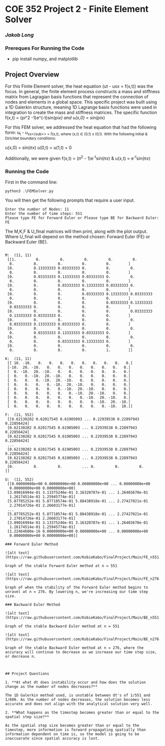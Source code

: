 # COE 352 Project 2 - Finite Element Solver
### _Jakob Long_

### Prereques For Running the Code
- pip install numpy, and matplotlib

## Project Overview
For this Finite Element solver, the heat equation (ut - uxx = f(x,t)) was the focus. In general, the finite element process constructs a mass and stiffness matrix from Lagragian basis functions that represent the connection of nodes and elements in a global space.
This specific project was built using a 1D Galerkin structure, meaning 1D Lagrange basis functions were used in integration to create the mass and stiffness matrices. The specific function f(x,t) = (pi^2 -1)e^(-t)sin(pi*x) and u(x,0) = sin(pi*x)

For this FEM solver, we addressed the heat equation that had the following form: u<sub>t</sub> - u<sub>xx</sub<> = f(x,t), where (x,t) ∈ (0,1) x (0,1). With the following initial & Dirichlet boundary condiitons:

u(x,0) = sin(𝜋𝑥)
u(0,t) = u(1,t) = 0

Additionally, we were given f(x,t) = (𝜋<sup>2</sup> - 1)e<sup>-t</sup>sin(𝜋𝑥) & u(x,t) = e<sup>-t</sup>sin(𝜋𝑥)
### Running the Code
First in the command line:
```
python3 .\FEMSolver.py
```

You will then get the following prompts that require a user input.
```
Enter the number of Nodes: 11
Enter the number of time steps: 551
Please type FE for Forward Euler or Please type BE for Backward Euler: FE
```
The M,K,F & U_final matrices will then  print, along with the plot output. Where U_final will depend on the method chosen: Forward Euler (FE) or Backward Euler (BE).

```

M:  (11, 11)
 [[1.         0.         0.         0.         0.         0.
  0.         0.         0.         0.         0.        ]
 [0.         0.13333333 0.03333333 0.         0.         0.
  0.         0.         0.         0.         0.        ]
 [0.         0.03333333 0.13333333 0.03333333 0.         0.
  0.         0.         0.         0.         0.        ]
 [0.         0.         0.03333333 0.13333333 0.03333333 0.
  0.         0.         0.         0.         0.        ]
 [0.         0.         0.         0.03333333 0.13333333 0.03333333
  0.         0.         0.         0.         0.        ]
 [0.         0.         0.         0.         0.03333333 0.13333333
  0.03333333 0.         0.         0.         0.        ]
 [0.         0.         0.         0.         0.         0.03333333
  0.13333333 0.03333333 0.         0.         0.        ]
 [0.         0.         0.         0.         0.         0.
  0.03333333 0.13333333 0.03333333 0.         0.        ]
 [0.         0.         0.         0.         0.         0.
  0.         0.03333333 0.13333333 0.03333333 0.        ]
 [0.         0.         0.         0.         0.         0.
  0.         0.         0.03333333 0.13333333 0.        ]
 [0.         0.         0.         0.         0.         0.
  0.         0.         0.         0.         1.        ]]

K:  (11, 11)
 [[ 10. -10.   0.   0.   0.   0.   0.   0.   0.   0.   0.]
 [-10.  20. -10.   0.   0.   0.   0.   0.   0.   0.   0.]
 [  0. -10.  20. -10.   0.   0.   0.   0.   0.   0.   0.]
 [  0.   0. -10.  20. -10.   0.   0.   0.   0.   0.   0.]
 [  0.   0.   0. -10.  20. -10.   0.   0.   0.   0.   0.]
 [  0.   0.   0.   0. -10.  20. -10.   0.   0.   0.   0.]
 [  0.   0.   0.   0.   0. -10.  20. -10.   0.   0.   0.]
 [  0.   0.   0.   0.   0.   0. -10.  20. -10.   0.   0.]
 [  0.   0.   0.   0.   0.   0.   0. -10.  20. -10.   0.]
 [  0.   0.   0.   0.   0.   0.   0.   0. -10.  20. -10.]
 [  0.   0.   0.   0.   0.   0.   0.   0.   0. -10.  10.]]

F:  (11, 552)
 [[0.62130202 0.62017545 0.61905093 ... 0.22939538 0.22897943 0.22856424]
 [0.62130202 0.62017545 0.61905093 ... 0.22939538 0.22897943 0.22856424]
 [0.62130202 0.62017545 0.61905093 ... 0.22939538 0.22897943 0.22856424]
 ...
 [0.62130202 0.62017545 0.61905093 ... 0.22939538 0.22897943 0.22856424]
 [0.62130202 0.62017545 0.61905093 ... 0.22939538 0.22897943 0.22856424]
 [0.         0.         0.         ... 0.         0.         0.        ]]

U:  (11, 552)
 [[0.00000000e+00 0.00000000e+00 0.00000000e+00 ... 0.00000000e+00
  0.00000000e+00 0.00000000e+00]
 [3.09016994e-01 3.13375246e-01 3.16320787e-01 ... 1.26403670e-01
  1.26174514e-01 1.25945774e-01]
 [5.87785252e-01 5.87710574e-01 5.88438918e-01 ... 2.27427021e-01
  2.27014726e-01 2.26603177e-01]
 ...
 [5.87785252e-01 5.87710574e-01 5.88438918e-01 ... 2.27427021e-01
  2.27014726e-01 2.26603177e-01]
 [3.09016994e-01 3.13375246e-01 3.16320787e-01 ... 1.26403670e-01
  1.26174514e-01 1.25945774e-01]
 [1.22464680e-16 0.00000000e+00 0.00000000e+00 ... 0.00000000e+00
  0.00000000e+00 0.00000000e+00]]

### Forward Euler Method

![alt text](https://raw.githubusercontent.com/KobieKabo/FinalProject/Main/FE_n551.png)

Graph of the stable Forward Euler method at n = 551

![alt text](https://raw.githubusercontent.com/KobieKabo/FinalProject/Main/FE_n276.png)

Graph of when the stability of the Forward Euler method begins to unravel at n = 276. By lowering n, we're increasing our time step size.

### Backward Euler Method

![alt text](https://raw.githubusercontent.com/KobieKabo/FinalProject/Main/BE_n551.png)

Graph of the stable Backward Euler method at n = 551

![alt text](https://raw.githubusercontent.com/KobieKabo/FinalProject/Main/BE_n276.png)

Graph of the stable Backward Euler method at n = 276, where the accuracy will continue to decrease as we increase our time step size, or decrease n.



## Project Questions

1. **At what dt does instability occur and how does the solution change as the number of nodes decreases?**

The 1D Galerkin method used, is unstable between dt's of 1/551 and 1/600. As the number of nodes decreases, the solution becomes less accurate and does not align with the analytical solution very well. 

2. **What happens as the timestep becomes greater than or equal to the spatial step size?** 

As the spatial step size becomes greater than or equal to the timestep, more information is forward propagating spatially than information dependent on time is, so the model is going to be inaccuarate since spatial accuracy is lost.





